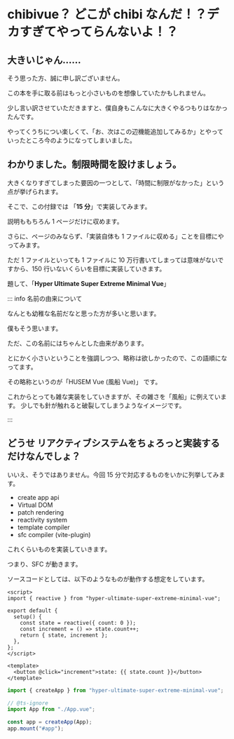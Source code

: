 # chibivue？ どこが chibi なんだ！？デカすぎてやってらんないよ！？

## 大きいじゃん......

そう思った方、誠に申し訳ございません。

この本を手に取る前はもっと小さいものを想像していたかもしれません。

少し言い訳させていただきますと、僕自身もこんなに大きくやるつもりはなかったんです。

やってくうちについ楽しくて、「お、次はこの辺機能追加してみるか」とやっていったところ今のようになってしまいました。

## わかりました。制限時間を設けましょう。

大きくなりすぎてしまった要因の一つとして、「時間に制限がなかった」という点が挙げられます。

そこで、この付録では 「**15 分**」で実装してみます。

説明ももちろん 1 ページだけに収めます。

さらに、ページのみならず、「実装自体も 1 ファイルに収める」ことを目標にやってみます。

ただ 1 ファイルといっても 1 ファイルに 10 万行書いてしまっては意味がないですから、150 行いないくらいを目標に実装していきます。

題して、「**Hyper Ultimate Super Extreme Minimal Vue**」

::: info 名前の由来について

なんとも幼稚な名前だなと思った方が多いと思います。

僕もそう思います。

ただ、この名前にはちゃんとした由来があります。

とにかく小さいということを強調しつつ、略称は欲しかったので、この語順になってます。

その略称というのが「HUSEM Vue (風船 Vue)」 です。

これからとっても雑な実装をしていきますが、その雑さを「風船」に例えています。
少しでも針が触れると破裂してしまうようなイメージです。

:::

## どうせ リアクティブシステムをちょろっと実装するだけなんでしょ？

いいえ、そうではありません。今回 15 分で対応するものをいかに列挙してみます。

- create app api
- Virtual DOM
- patch rendering
- reactivity system
- template compiler
- sfc compiler (vite-plugin)

これくらいものを実装していきます。

つまり、SFC が動きます。

ソースコードとしては、以下のようなものが動作する想定をしています。

```vue
<script>
import { reactive } from "hyper-ultimate-super-extreme-minimal-vue";

export default {
  setup() {
    const state = reactive({ count: 0 });
    const increment = () => state.count++;
    return { state, increment };
  },
};
</script>

<template>
  <button @click="increment">state: {{ state.count }}</button>
</template>
```

```ts
import { createApp } from "hyper-ultimate-super-extreme-minimal-vue";

// @ts-ignore
import App from "./App.vue";

const app = createApp(App);
app.mount("#app");
```
